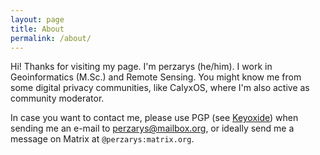 ```yaml
---
layout: page
title: About
permalink: /about/
---
```

Hi! Thanks for visiting my page. I'm perzarys (he/him). I work in Geoinformatics (M.Sc.) and Remote Sensing. You might know me from some digital privacy communities, like CalyxOS, where I'm also active as community moderator.

In case you want to contact me, please use PGP (see [Keyoxide](https://keyoxide.org/61FE4D7E8643BFB9786445F371F47198A9714286)) when sending me an e-mail to [perzarys@mailbox.org](mailto:perzarys@mailbox.org), or ideally send me a message on Matrix  at ```@perzarys:matrix.org```. 

